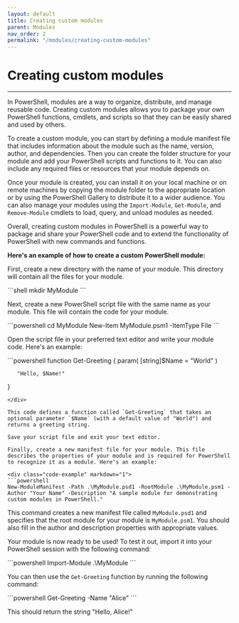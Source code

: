 ```yaml
---
layout: default
title: Creating custom modules
parent: Modules
nav_order: 2
permalink: "/modules/creating-custom-modules"
---
```


# Creating custom modules

---

In PowerShell, modules are a way to organize, distribute, and manage reusable code. Creating custom modules allows you to package your own PowerShell functions, cmdlets, and scripts so that they can be easily shared and used by others. 

To create a custom module, you can start by defining a module manifest file that includes information about the module such as the name, version, author, and dependencies. Then you can create the folder structure for your module and add your PowerShell scripts and functions to it. You can also include any required files or resources that your module depends on.

Once your module is created, you can install it on your local machine or on remote machines by copying the module folder to the appropriate location or by using the PowerShell Gallery to distribute it to a wider audience. You can also manage your modules using the `Import-Module`, `Get-Module`, and `Remove-Module` cmdlets to load, query, and unload modules as needed.

Overall, creating custom modules in PowerShell is a powerful way to package and share your PowerShell code and to extend the functionality of PowerShell with new commands and functions.

**Here's an example of how to create a custom PowerShell module:**

First, create a new directory with the name of your module. This directory will contain all the files for your module.

<div class="code-example" markdown="1">
   ```shell
   mkdir MyModule
   ```
</div>

Next, create a new PowerShell script file with the same name as your module. This file will contain the code for your module.

<div class="code-example" markdown="1">
   ```powershell
   cd MyModule
   New-Item MyModule.psm1 -ItemType File
   ```
</div>

Open the script file in your preferred text editor and write your module code. Here's an example:

<div class="code-example" markdown="1">
   ```powershell
   function Get-Greeting {
       param(
           [string]$Name = "World"
       )
   
       "Hello, $Name!"
   }
   ```
</div>

This code defines a function called `Get-Greeting` that takes an optional parameter `$Name` (with a default value of "World") and returns a greeting string.

Save your script file and exit your text editor.

Finally, create a new manifest file for your module. This file describes the properties of your module and is required for PowerShell to recognize it as a module. Here's an example:

<div class="code-example" markdown="1">
   ```powershell
   New-ModuleManifest -Path .\MyModule.psd1 -RootModule .\MyModule.psm1 -Author "Your Name" -Description "A sample module for demonstrating custom modules in PowerShell."
   ```
</div>

This command creates a new manifest file called `MyModule.psd1` and specifies that the root module for your module is `MyModule.psm1`. You should also fill in the author and description properties with appropriate values.

Your module is now ready to be used! To test it out, import it into your PowerShell session with the following command:

<div class="code-example" markdown="1">
   ```powershell
   Import-Module .\MyModule
   ```
</div>

You can then use the `Get-Greeting` function by running the following command:

<div class="code-example" markdown="1">
   ```powershell
   Get-Greeting -Name "Alice"
   ```
</div>

This should return the string "Hello, Alice!"